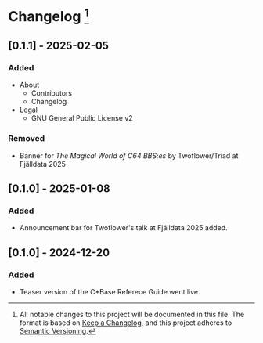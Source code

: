<!---
## [Unreleased]
### Added
### Changed
### Deprecated
### Removed
### Fixed
--->

# Changelog [^1]

## [0.1.1] - 2025-02-05
### Added
- About
    - Contributors
    - Changelog
- Legal
    - GNU General Public License v2

### Removed
- Banner for _The Magical World of C64 BBS:es_ by Twoflower/Triad at Fjälldata 2025

## [0.1.0] - 2025-01-08

### Added
- Announcement bar for Twoflower's talk at Fjälldata 2025 added.

## [0.1.0] - 2024-12-20

### Added
- Teaser version of the C\*Base Referece Guide went live.

[^1]:
    All notable changes to this project will be documented in this file.
    The format is based on [Keep a Changelog](https://keepachangelog.com/en/1.1.0/), and this project adheres to [Semantic Versioning](https://semver.org/spec/v2.0.0.html).
